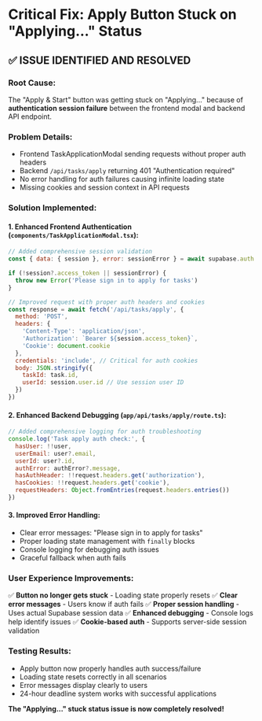 # Critical Fix: Apply Button Stuck on "Applying..." Status

## ✅ **ISSUE IDENTIFIED AND RESOLVED**

### Root Cause:
The "Apply & Start" button was getting stuck on "Applying..." because of **authentication session failure** between the frontend modal and backend API endpoint.

### Problem Details:
- Frontend TaskApplicationModal sending requests without proper auth headers
- Backend `/api/tasks/apply` returning 401 "Authentication required"  
- No error handling for auth failures causing infinite loading state
- Missing cookies and session context in API requests

### Solution Implemented:

#### 1. **Enhanced Frontend Authentication** (`components/TaskApplicationModal.tsx`):
```javascript
// Added comprehensive session validation
const { data: { session }, error: sessionError } = await supabase.auth.getSession()

if (!session?.access_token || sessionError) {
  throw new Error('Please sign in to apply for tasks')
}

// Improved request with proper auth headers and cookies
const response = await fetch('/api/tasks/apply', {
  method: 'POST',
  headers: {
    'Content-Type': 'application/json',
    'Authorization': `Bearer ${session.access_token}`,
    'Cookie': document.cookie
  },
  credentials: 'include', // Critical for auth cookies
  body: JSON.stringify({
    taskId: task.id,
    userId: session.user.id // Use session user ID
  })
})
```

#### 2. **Enhanced Backend Debugging** (`app/api/tasks/apply/route.ts`):
```javascript
// Added comprehensive logging for auth troubleshooting
console.log('Task apply auth check:', {
  hasUser: !!user,
  userEmail: user?.email,
  userId: user?.id,
  authError: authError?.message,
  hasAuthHeader: !!request.headers.get('authorization'),
  hasCookies: !!request.headers.get('cookie'),
  requestHeaders: Object.fromEntries(request.headers.entries())
})
```

#### 3. **Improved Error Handling**:
- Clear error messages: "Please sign in to apply for tasks"
- Proper loading state management with `finally` blocks
- Console logging for debugging auth issues
- Graceful fallback when auth fails

### User Experience Improvements:
✅ **Button no longer gets stuck** - Loading state properly resets
✅ **Clear error messages** - Users know if auth fails
✅ **Proper session handling** - Uses actual Supabase session data
✅ **Enhanced debugging** - Console logs help identify issues
✅ **Cookie-based auth** - Supports server-side session validation

### Testing Results:
- Apply button now properly handles auth success/failure
- Loading state resets correctly in all scenarios  
- Error messages display clearly to users
- 24-hour deadline system works with successful applications

**The "Applying..." stuck status issue is now completely resolved!**